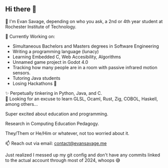 ## Hi there 👋  
💯 I'm Evan Savage, depending on who you ask, a 2nd or 4th year student at Rochester Institute of Technology.  
  
🔭 Currently Working on:
  - Simultaneous Bachelors and Masters degrees in Software Engineering
  - Writing a programming language (lunacy)
  - Learning Embedded C, Web Accesibility, Algorithms
  - Unnamed game project in Godot 4.0
  - Tracking how many people are in a room with passive infrared motion sensors.
  - Tutoring Java students
  - Losing Hackathons 💪

✨ Perpetually tinkering in Python, Java, and C.  
🌱 Looking for an excuse to learn GLSL, Ocaml, Rust, Zig, COBOL, Haskell, among others...  
  
Super excited about education and programming.  
  
Research in Computing Education Pedagogy.
  
They/Them or He/Him or whatever, not too worried about it.  
  
📫 Reach out via email: [contact@evansavage.me](mailto:contact@evansavage.me)  
  
Just realized I messed up my git config and don't have any commits linked to the actual account through most of 2024, whoops 😅

